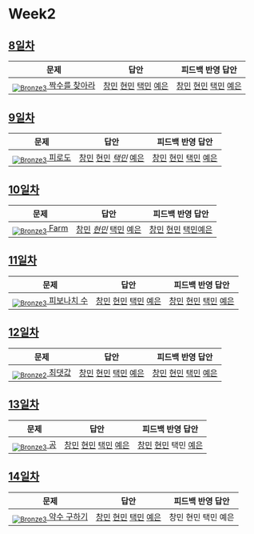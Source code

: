 [Unrated]: https://user-images.githubusercontent.com/33937365/126247607-85783912-c11a-4d50-ac36-8cc7dcb75cd2.png
[Bronze5]: https://user-images.githubusercontent.com/33937365/126247611-e362d727-17a4-4737-a232-5827e185ab7c.png
[Bronze4]: https://user-images.githubusercontent.com/33937365/126247612-89cbc675-e1d4-43a2-950b-1cb014dca697.png
[Bronze3]: https://user-images.githubusercontent.com/33937365/126247613-b8408610-7bc4-40f8-804f-a30a45ddbb68.png
[Bronze2]: https://user-images.githubusercontent.com/33937365/126247614-d85dc6ff-a520-4c00-82bd-eb593b156bd8.png
[Bronze1]: https://user-images.githubusercontent.com/33937365/126247616-04b2ab30-9891-4b7b-8cb4-38e99b97e834.png
[Silver5]: https://user-images.githubusercontent.com/33937365/126247618-38c5c905-672b-4d75-808e-8a7d45ea577d.png
[Silver4]: https://user-images.githubusercontent.com/33937365/126247620-ba2d1b96-b0aa-4b88-80c5-71569c69bbc3.png
[Silver3]: https://user-images.githubusercontent.com/33937365/126247621-1b55b7f4-3a79-4348-8a63-f00c1813853e.png
[Silver2]: https://user-images.githubusercontent.com/33937365/126247622-a83b30a9-6618-4593-b775-6f6730afd3f6.png
[Silver1]: https://user-images.githubusercontent.com/33937365/126247625-8d82f8ab-6f95-4ef8-a243-be31f548596e.png

# Week2

## [8일차](Day8)

| 문제                 | 답안 | 피드백 반영 답안 |
| -------------------- | ---- | ---------------- |
| [<sub>![Bronze3]</sub> 짝수를 찾아라](https://www.acmicpc.net/problem/3058) | [창민](Day8/kcm_3058.java) [현민](Day8/shm_3058.java) [택민](Day8/jtm_3058.java) [예은](Day8/lye_3058.py) | [창민](Day8/kcm_fb_3058.java) [현민](Day8/shm_3058.java) [택민](Day8/jtm_fb_3058.java) [예은](Day8/lye_3058.py)             |

## [9일차](Day9)

| 문제                 | 답안 | 피드백 반영 답안 |
| -------------------- | ---- | ---------------- |
| [<sub>![Bronze3]</sub> 피로도](https://www.acmicpc.net/problem/22864) | [창민](Day9/kcm_22864.java) [현민](Day9/shm_22864.java) *[택민](Day9/jtm_22864.java)* [예은](Day9/lye_22864.py) | [창민](Day9/kcm_fb_22864.java) [현민](Day9/shm_22864.java) [택민](Day9/jtm_fb_22864.java) [예은](Day9/lye_22864.py)             |

## [10일차](Day10)

| 문제                 | 답안 | 피드백 반영 답안 |
| -------------------- | ---- | ---------------- |
| [<sub>![Bronze3]</sub> Farm](https://www.acmicpc.net/problem/16283) | [창민](Day10/kcm_16283.java) *[현민](Day10/shm_16283.java)* [택민](Day10/jtm_16283.java) [예은](Day10/lye_16283.py) | [창민](Day10/kcm_fb_16283.java) [현민](Day10/shm_16283_fb.java) [택민](Day10/jtm_fb_16283.java)[예은](Day10/lye_16283_fb.py)             |

## [11일차](Day11)

| 문제                 | 답안 | 피드백 반영 답안 |
| -------------------- | ---- | ---------------- |
| [<sub>![Bronze3]</sub> 피보나치 수](https://www.acmicpc.net/problem/2747) | [창민](Day11/kcm_2747.java) [현민](Day11/shm_2747.java) [택민](Day11/jtm_2747.java) [예은](Day11/lye_2747.py) | [창민](Day11/kcm_fb_2747.java) [현민](Day11/shm_2747_fb.java) [택민](Day11/kcm_fb_2747.java) [예은](Day11/lye_2747.py)             |

## [12일차](Day12)

| 문제                 | 답안 | 피드백 반영 답안 |
| -------------------- | ---- | ---------------- |
| [<sub>![Bronze2]</sub> 최댓값](https://www.acmicpc.net/problem/2562) | [창민](Day12/kcm_2562.java) [현민](Day12/shm_2562.java) [택민](Day12/jtm_2562.java) [예은](Day12/lye_2562.py) | [창민](Day12/kcm_2562.java) [현민](Day12/shm_2562_fb.java) [택민](Day12/jtm_fb_2562.java) [예은](Day12/lye_2562.py)             |

## [13일차](Day13)

| 문제                 | 답안 | 피드백 반영 답안 |
| -------------------- | ---- | ---------------- |
| [<sub>![Bronze3]</sub> 공](https://www.acmicpc.net/problem/1547) | [창민](Day13/kcm_1547.java) [현민](Day13/shm_1547.java) [택민](Day13/jtm_1547.java) [예은](Day13/lye_1547.py) | [창민](Day13/kcm_1547.java) [현민](Day13/shm_1547.java) 택민 [예은](Day13/lye_1547.py)             |

## [14일차](Day14)

| 문제                 | 답안 | 피드백 반영 답안 |
| -------------------- | ---- | ---------------- |
| [<sub>![Bronze3]</sub> 약수 구하기](https://www.acmicpc.net/problem/2501) | [창민](Day14/kcm_2501.java) [현민](Day14/shm_2501.java) [택민](Day14/jtm_2501.java) [예은](Day14/lye_2501.py) | 창민 현민 택민 예은             |
